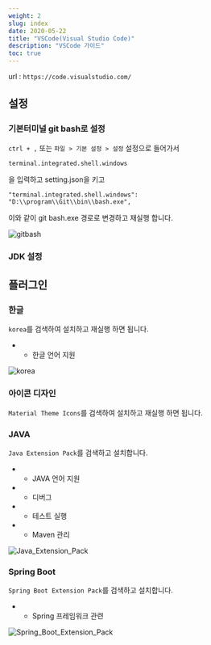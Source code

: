 ```yaml
---
weight: 2
slug: index
date: 2020-05-22
title: "VSCode(Visual Studio Code)"
description: "VSCode 가이드"
toc: true
---
```


url : `https://code.visualstudio.com/`


## 설정

### 기본터미널 git bash로 설정

`ctrl + ,` 또는 `파일 > 기본 설정 > 설정` 설정으로 들어가서

```
terminal.integrated.shell.windows
```
을 입력하고 setting.json을 키고

```
"terminal.integrated.shell.windows": "D:\\program\\Git\\bin\\bash.exe",
```

이와 같이 git bash.exe 경로로 변경하고 재실행 합니다.

![gitbash](/docs/etc/etc/vscode/gitbash.png)


### JDK 설정



## 플러그인

### 한글

`korea`를 검색하여 설치하고 재실행 하면 됩니다.

- - 한글 언어 지원

![korea](/docs/etc/etc/vscode/korea.png)


### 아이콘 디자인

`Material Theme Icons`를 검색하여 설치하고 재실행 하면 됩니다.

### JAVA

`Java Extension Pack`를 검색하고 설치합니다.

- - JAVA 언어 지원
- - 디버그
- - 테스트 실행
- - Maven 관리

![Java_Extension_Pack](/docs/etc/etc/vscode/Java_Extension_Pack.png)


### Spring Boot

`Spring Boot Extension Pack`를 검색하고 설치합니다.

- - Spring 프레임워크 관련

![Spring_Boot_Extension_Pack](/docs/etc/etc/vscode/Spring_Boot_Extension_Pack.png)
